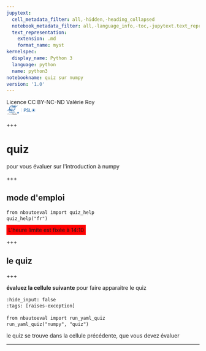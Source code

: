 ```yaml
---
jupytext:
  cell_metadata_filter: all,-hidden,-heading_collapsed
  notebook_metadata_filter: all,-language_info,-toc,-jupytext.text_representation.jupytext_version,-jupytext.text_representation.format_version
  text_representation:
    extension: .md
    format_name: myst
kernelspec:
  display_name: Python 3
  language: python
  name: python3
notebookname: quiz sur numpy
version: '1.0'
---
```


<div class="licence">
<span>Licence CC BY-NC-ND</span>
<span>Valérie Roy</span>
</div>

<img src="media/ensmp-25-alpha.png" />

+++

# quiz

pour vous évaluer sur l'introduction à numpy

+++

## mode d'emploi

```{code-cell}
from nbautoeval import quiz_help
quiz_help("fr")
```

<span style="background-color:red; padding: 5px; margin-top: 5px;">L'heure limite est fixée à 14:10</span>

+++

## le quiz

+++

**évaluez la cellule suivante** pour faire apparaitre le quiz

```{code-cell}
:hide_input: false
:tags: [raises-exception]

from nbautoeval import run_yaml_quiz
run_yaml_quiz("numpy", "quiz")
```

le quiz se trouve dans la cellule précédente, que vous devez évaluer
****
